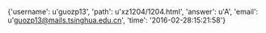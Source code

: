 {'username': u'guozp13', 'path': u'xz1204/1204.html', 'answer': u'A', 'email': u'guozp13@mails.tsinghua.edu.cn', 'time': '2016-02-28:15:21:58'}